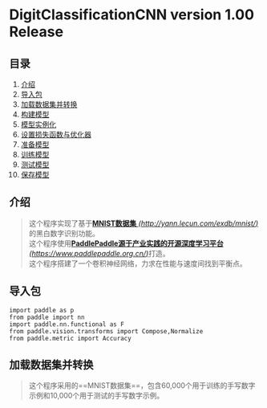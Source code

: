 # DigitClassificationCNN version 1.00 Release

## 目录

1. [介绍](https://github.com/tfcrft/DigitClassificationCNN/blob/main/README.md#介绍 "介绍")
2. [导入包](https://github.com/tfcrft/DigitClassificationCNN/blob/main/README.md#导入包 "导入包")
3. [加载数据集并转换](https://github.com/tfcrft/DigitClassificationCNN/blob/main/README.md#加载数据集并转换 "加载数据集并转换")
4. [构建模型](https://github.com/tfcrft/DigitClassificationCNN/blob/main/README.md#构建模型 "构建模型")
5. [模型实例化](https://github.com/tfcrft/DigitClassificationCNN/blob/main/README.md#模型实例化 "模型实例化")
6. [设置损失函数与优化器](https://github.com/tfcrft/DigitClassificationCNN/blob/main/README.md#设置损失函数与优化器 "设置损失函数与优化器")
7. [准备模型](https://github.com/tfcrft/DigitClassificationCNN/blob/main/README.md#准备模型 "准备模型")
8. [训练模型](https://github.com/tfcrft/DigitClassificationCNN/blob/main/README.md#训练模型 "训练模型")
9. [测试模型](https://github.com/tfcrft/DigitClassificationCNN/blob/main/README.md#测试模型 "测试模型")
10. [保存模型](https://github.com/tfcrft/DigitClassificationCNN/blob/main/README.md#保存模型 "保存模型")

## 介绍

> 这个程序实现了基于[**MNIST数据集** *(http://yann.lecun.com/exdb/mnist/)*](http://yann.lecun.com/exdb/mnist/ "MNIST数据集")的黑白数字识别功能。  
> 这个程序使用[**PaddlePaddle源于产业实践的开源深度学习平台** *(https://www.paddlepaddle.org.cn/)*](https://www.paddlepaddle.org.cn/ "PaddlePaddle")打造。    
> 这个程序搭建了一个卷积神经网络，力求在性能与速度间找到平衡点。

## 导入包

```
import paddle as p
from paddle import nn
import paddle.nn.functional as F
from paddle.vision.transforms import Compose,Normalize
from paddle.metric import Accuracy
```

## 加载数据集并转换

> 这个程序采用的==MNIST数据集==，包含60,000个用于训练的手写数字示例和10,000个用于测试的手写数字示例。
